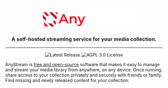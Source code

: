 #

<p align="center">
<img src="img/as-logo.svg" alt="AnyStream" width="300" style="margin-left: 24px;"/>
</p>

<h3 align="center">A self-hosted streaming service for your media collection.</h3>

---

<p align="center">
<a href="https://github.com/drewcarlson/AnyStream/releases/latest" style="text-decoration: none !important;">
<img alt="Latest Release" src="https://img.shields.io/github/v/tag/drewcarlson/anystream?label=release&sort=semver">
</a>
<a href="https://raw.githubusercontent.com/DrewCarlson/AnyStream/main/LICENSE" style="text-decoration: none !important;">
<img alt="AGPL 3.0 License" src="https://img.shields.io/github/license/drewcarlson/anystream"/>
</a>
</p>

AnyStream is [free and open-source](https://en.wikipedia.org/wiki/Open-source_software) software that makes it easy to
manage and stream your media library from anywhere, on any device.
Once running, share access to your collection privately and securely with friends or family.
Find missing and newly released content for your collection.